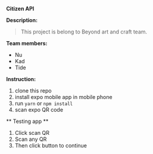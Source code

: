 **Citizen API**

**Description:**

> This project is belong to Beyond art and craft team.

**Team members:**

* Nu
* Kad
* Tide

**Instruction:**

1. clone this repo
2. install expo mobile app in mobile phone
3. run `yarn` or `npm install`
4. scan expo QR code

** Testing app **

1. Click scan QR
2. Scan any QR
3. Then click button to continue
